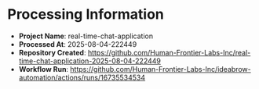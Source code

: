 # Processing Information

- **Project Name**: real-time-chat-application
- **Processed At**: 2025-08-04-222449
- **Repository Created**: https://github.com/Human-Frontier-Labs-Inc/real-time-chat-application-2025-08-04-222449
- **Workflow Run**: https://github.com/Human-Frontier-Labs-Inc/ideabrow-automation/actions/runs/16735534534
